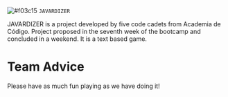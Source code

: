 ![#f03c15](https://via.placeholder.com/15/f03c15/000000?text=+) `JAVARDIZER`

JAVARDIZER is a project developed by five code cadets from Academia de Código. 
Project proposed in the seventh week of the bootcamp and concluded in a weekend.
It is a text based game.

# Team Advice 

Please have as much fun playing as we have doing it!
